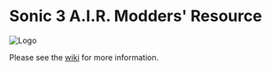 # Sonic 3 A.I.R. Modders' Resource

![Logo](https://cdn.discordapp.com/attachments/731294083846373456/938913392146653194/air_resource_logo.png)

Please see the [wiki](https://github.com/AirWay1/3AIR-Mod-Resources/wiki) for more information.
